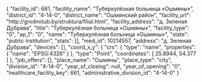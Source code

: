 {
    "facility_id": 661,
    "facility_name": "Туберкулёзная больница «Ошмяны»",
    "district_id": "4-14-0",
    "district_name": "Ошмянский район",
    "facility_url": "http:\/\/grodnotub.by\/struktura\/filial.html",
    "facility_address": "д. Зеленая Дубрава",
    "title": "Туберкулёзная больница «Ошмяны»",
    "facility_type": "0",
    "ap_1": "0",
    "name": "Туберкулёзная больница «Ошмяны»",
    "state": "public institution",
    "stats": [],
    "med_id": 10214557,
    "address": "д. Зеленая Дубрава",
    "devices": [],
    "coord_x_y": {
        "crs": {
            "type": "name",
            "properties": {
                "name": "EPSG:4326"
            }
        },
        "type": "Point",
        "coordinates": [
            25.8944,
            54.377
        ]
    },
    "job_offers": [],
    "place_name": "Ошмяны",
    "place_type": "city",
    "division_id": "4-14-0",
    "year_of_closing": null,
    "year_of_opening": "0",
    "healthcare_facility_key": 661,
    "administrative_division_id": "4-14-0"
}